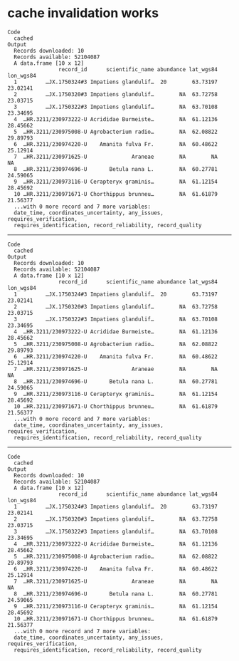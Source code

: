 # cache invalidation works

    Code
      cached
    Output
      Records downloaded: 10
      Records available: 52104087
      A data.frame [10 x 12]
                    record_id      scientific_name abundance lat_wgs84 lon_wgs84
      1         …JX.1750324#3 Impatiens glandulif…  20        63.73197  23.02141
      2         …JX.1750320#3 Impatiens glandulif…        NA  63.72758  23.03715
      3         …JX.1750322#3 Impatiens glandulif…        NA  63.70108  23.34695
      4  …HR.3211/230973222-U Acrididae Burmeiste…        NA  61.12136  28.45662
      5  …HR.3211/230975008-U Agrobacterium radio…        NA  62.08822  29.89793
      6  …HR.3211/230974220-U    Amanita fulva Fr.        NA  60.48622  25.12914
      7  …HR.3211/230971625-U              Araneae        NA        NA        NA
      8  …HR.3211/230974696-U       Betula nana L.        NA  60.27781  24.59065
      9  …HR.3211/230973116-U Cerapteryx graminis…        NA  61.12154  28.45692
      10 …HR.3211/230971671-U Chorthippus brunneu…        NA  61.61879  21.56377
      ...with 0 more record and 7 more variables:
      date_time, coordinates_uncertainty, any_issues, requires_verification,
      requires_identification, record_reliability, record_quality

---

    Code
      cached
    Output
      Records downloaded: 10
      Records available: 52104087
      A data.frame [10 x 12]
                    record_id      scientific_name abundance lat_wgs84 lon_wgs84
      1         …JX.1750324#3 Impatiens glandulif…  20        63.73197  23.02141
      2         …JX.1750320#3 Impatiens glandulif…        NA  63.72758  23.03715
      3         …JX.1750322#3 Impatiens glandulif…        NA  63.70108  23.34695
      4  …HR.3211/230973222-U Acrididae Burmeiste…        NA  61.12136  28.45662
      5  …HR.3211/230975008-U Agrobacterium radio…        NA  62.08822  29.89793
      6  …HR.3211/230974220-U    Amanita fulva Fr.        NA  60.48622  25.12914
      7  …HR.3211/230971625-U              Araneae        NA        NA        NA
      8  …HR.3211/230974696-U       Betula nana L.        NA  60.27781  24.59065
      9  …HR.3211/230973116-U Cerapteryx graminis…        NA  61.12154  28.45692
      10 …HR.3211/230971671-U Chorthippus brunneu…        NA  61.61879  21.56377
      ...with 0 more record and 7 more variables:
      date_time, coordinates_uncertainty, any_issues, requires_verification,
      requires_identification, record_reliability, record_quality

---

    Code
      cached
    Output
      Records downloaded: 10
      Records available: 52104087
      A data.frame [10 x 12]
                    record_id      scientific_name abundance lat_wgs84 lon_wgs84
      1         …JX.1750324#3 Impatiens glandulif…  20        63.73197  23.02141
      2         …JX.1750320#3 Impatiens glandulif…        NA  63.72758  23.03715
      3         …JX.1750322#3 Impatiens glandulif…        NA  63.70108  23.34695
      4  …HR.3211/230973222-U Acrididae Burmeiste…        NA  61.12136  28.45662
      5  …HR.3211/230975008-U Agrobacterium radio…        NA  62.08822  29.89793
      6  …HR.3211/230974220-U    Amanita fulva Fr.        NA  60.48622  25.12914
      7  …HR.3211/230971625-U              Araneae        NA        NA        NA
      8  …HR.3211/230974696-U       Betula nana L.        NA  60.27781  24.59065
      9  …HR.3211/230973116-U Cerapteryx graminis…        NA  61.12154  28.45692
      10 …HR.3211/230971671-U Chorthippus brunneu…        NA  61.61879  21.56377
      ...with 0 more record and 7 more variables:
      date_time, coordinates_uncertainty, any_issues, requires_verification,
      requires_identification, record_reliability, record_quality

